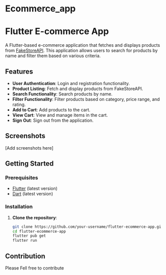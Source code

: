 # Ecommerce_app

# Flutter E-commerce App

A Flutter-based e-commerce application that fetches and displays products from [FakeStoreAPI](https://fakestoreapi.com). This application allows users to search for products by name and filter them based on various criteria.

## Features

- **User Authentication**: Login and registration functionality.
- **Product Listing**: Fetch and display products from FakeStoreAPI.
- **Search Functionality**: Search products by name.
- **Filter Functionality**: Filter products based on category, price range, and rating.
- **Add to Cart**: Add products to the cart.
- **View Cart**: View and manage items in the cart.
- **Sign Out**: Sign out from the application.

## Screenshots

[Add screenshots here]

## Getting Started

### Prerequisites

- [Flutter](https://flutter.dev/docs/get-started/install) (latest version)
- [Dart](https://dart.dev/get-dart) (latest version)

### Installation

1. **Clone the repository**:

   ```bash
   git clone https://github.com/your-username/flutter-ecommerce-app.git
   cd flutter-ecommerce-app
   flutter pub get
   flutter run
## Contribution
Please Fell free to contribute 

